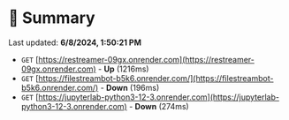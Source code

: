 # 📖 Summary
Last updated: **6/8/2024, 1:50:21 PM**

- `GET` [https://restreamer-09gx.onrender.com](https://restreamer-09gx.onrender.com) - **Up** (1216ms)
- `GET` [https://filestreambot-b5k6.onrender.com/](https://filestreambot-b5k6.onrender.com/) - **Down** (196ms)
- `GET` [https://jupyterlab-python3-12-3.onrender.com](https://jupyterlab-python3-12-3.onrender.com) - **Down** (274ms)

